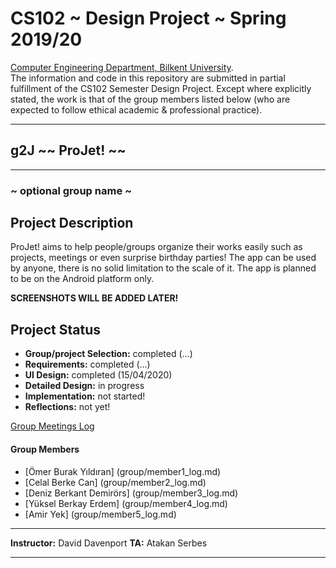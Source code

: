 # CS102 ~ Design Project ~ Spring 2019/20
[Computer Engineering Department, Bilkent University](http://w3.cs.bilkent.edu.tr/en/).  
The information and code in this repository are submitted in partial fulfillment of the CS102 Semester Design Project. Except where explicitly stated, the work is that of the group members listed below (who are expected to follow ethical academic & professional practice).
****
## g2J ~~ ProJet! ~~
****
### ~ optional group name ~

## Project Description
   ProJet! aims to help people/groups organize their works easily such as projects, meetings or even surprise birthday parties! The app can be used by anyone, there is no solid limitation to the scale of it. The app is planned to be on the Android platform only.
   
**SCREENSHOTS WILL BE ADDED LATER!**
   
## Project Status
+ **Group/project Selection:** completed (...)
+ **Requirements:** completed (...)
+ **UI Design:** completed (15/04/2020)
+ **Detailed Design:** in progress
+ **Implementation:** not started!
+ **Reflections:** not yet!

[Group Meetings Log](group/meetingslog.md)
#### Group Members
- [Ömer Burak Yıldıran] (group/member1_log.md)    
- [Celal Berke Can] (group/member2_log.md)
- [Deniz Berkant Demirörs] (group/member3_log.md)
- [Yüksel Berkay Erdem] (group/member4_log.md)
- [Amir Yek] (group/member5_log.md)

****
**Instructor:** David Davenport   **TA:**  Atakan Serbes
****
